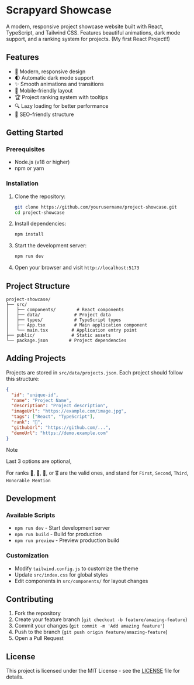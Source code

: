 # Scrapyard Showcase

A modern, responsive project showcase website built with React, 
TypeScript, and Tailwind CSS. 
Features beautiful animations, dark mode support, and a ranking system for projects.
(My first React Project!!)

## Features

- 🎨 Modern, responsive design
- 🌓 Automatic dark mode support
- ✨ Smooth animations and transitions
- 📱 Mobile-friendly layout
- 🏆 Project ranking system with tooltips
- 🔍 Lazy loading for better performance
- 🎯 SEO-friendly structure

## Getting Started

### Prerequisites

- Node.js (v18 or higher)
- npm or yarn

### Installation

1. Clone the repository:
   ```bash
   git clone https://github.com/yourusername/project-showcase.git
   cd project-showcase
   ```

2. Install dependencies:
   ```bash
   npm install
   ```

3. Start the development server:
   ```bash
   npm run dev
   ```

4. Open your browser and visit `http://localhost:5173`

## Project Structure

```
project-showcase/
├── src/
│   ├── components/        # React components
│   ├── data/             # Project data
│   ├── types/            # TypeScript types
│   ├── App.tsx           # Main application component
│   └── main.tsx         # Application entry point
├── public/              # Static assets
└── package.json        # Project dependencies
```

## Adding Projects

Projects are stored in `src/data/projects.json`. Each project should follow this structure:

```json
{
  "id": "unique-id",
  "name": "Project Name",
  "description": "Project description",
  "imageUrl": "https://example.com/image.jpg",
  "tags": ["React", "TypeScript"],
  "rank": "🥇",
  "githubUrl": "https://github.com/...",
  "demoUrl": "https://demo.example.com"
}
```

> [!NOTE]
> Last 3 options are optional,
> 
> For ranks 🥇, 🥈, 🥉, or 🎖️ are the valid ones, 
> and stand for `First`, `Second`, `Third`, `Honorable Mention`

## Development

### Available Scripts

- `npm run dev` - Start development server
- `npm run build` - Build for production
- `npm run preview` - Preview production build

### Customization

- Modify `tailwind.config.js` to customize the theme
- Update `src/index.css` for global styles
- Edit components in `src/components/` for layout changes

## Contributing

1. Fork the repository
2. Create your feature branch (`git checkout -b feature/amazing-feature`)
3. Commit your changes (`git commit -m 'Add amazing feature'`)
4. Push to the branch (`git push origin feature/amazing-feature`)
5. Open a Pull Request

## License

This project is licensed under the MIT License - see the [LICENSE](LICENSE) file for details.
